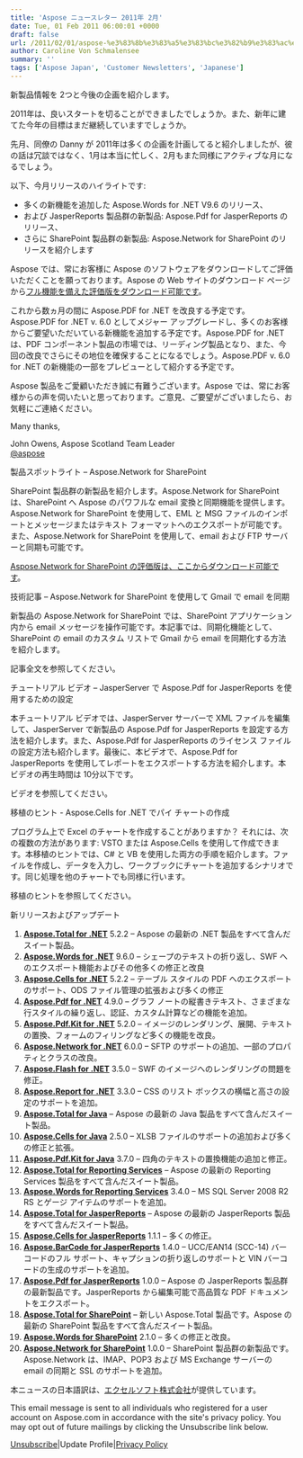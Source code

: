 ```yaml
---
title: 'Aspose ニュースレター 2011年 2月'
date: Tue, 01 Feb 2011 06:00:01 +0000
draft: false
url: /2011/02/01/aspose-%e3%83%8b%e3%83%a5%e3%83%bc%e3%82%b9%e3%83%ac%e3%82%bf%e3%83%bc-2011%e5%b9%b4-2%e6%9c%88/
author: Caroline Von Schmalensee
summary: ''
tags: ['Aspose Japan', 'Customer Newsletters', 'Japanese']
---
```


新製品情報を 2つと今後の企画を紹介します。

2011年は、良いスタートを切ることができましたでしょうか。また、新年に建てた今年の目標はまだ継続していますでしょうか。

先月、同僚の Danny が 2011年は多くの企画を計画してると紹介しましたが、彼の話は冗談ではなく、1月は本当に忙しく、2月もまた同様にアクティブな月になるでしょう。

以下、今月リリースのハイライトです:

*   多くの新機能を追加した Aspose.Words for .NET V9.6 のリリース、
*   および JasperReports 製品群の新製品: Aspose.Pdf for JasperReports のリリース、
*   さらに SharePoint 製品群の新製品: Aspose.Network for SharePoint のリリースを紹介します

Aspose では、常にお客様に Aspose のソフトウェアをダウンロードしてご評価いただくことを願っております。Aspose の Web サイトのダウンロード ページから[フル機能を備えた評価版をダウンロード可能です][1]。

これから数ヵ月の間に Aspose.PDF for .NET を改良する予定です。Aspose.PDF for .NET v. 6.0 としてメジャー アップグレードし、多くのお客様からご要望いただいている新機能を追加する予定です。Aspose.PDF for .NET は、PDF コンポーネント製品の市場では、リーディング製品となり、また、今回の改良でさらにその地位を確保することになるでしょう。Aspose.PDF v. 6.0 for .NET の新機能の一部をプレビューとして紹介する予定です。

Aspose 製品をご愛顧いただき誠に有難うございます。Aspose では、常にお客様からの声を伺いたいと思っております。ご意見、ご要望がございましたら、お気軽にご連絡ください。

Many thanks,

John Owens, Aspose Scotland Team Leader  
[@aspose][2]

製品スポットライト – Aspose.Network for SharePoint

[](http://www.aspose.com/community/files/73/sharepoint-components/aspose.total-for-sharepoint/default.aspx)

SharePoint 製品群の新製品を紹介します。Aspose.Network for SharePoint は、SharePoint へ Aspose のパワフルな email 変換と同期機能を提供します。Aspose.Network for SharePoint を使用して、EML と MSG ファイルのインポートとメッセージまたはテキスト フォーマットへのエクスポートが可能です。また、Aspose.Network for SharePoint を使用して、email および FTP サーバーと同期も可能です。

[Aspose.Network for SharePoint の評価版は、ここからダウンロード可能です][3]。

技術記事 – Aspose.Network for SharePoint を使用して Gmail で email を同期

新製品の Aspose.Network for SharePoint では、SharePoint アプリケーション内から email メッセージを操作可能です。本記事では、同期化機能として、SharePoint の email のカスタム リストで Gmail から email を同期化する方法を紹介します。

記事全文を参照してください。

チュートリアル ビデオ – JasperServer で Aspose.Pdf for JasperReports を使用するための設定

本チュートリアル ビデオでは、JasperServer サーバーで XML ファイルを編集して、JasperServer で新製品の Aspose.Pdf for JasperReports を設定する方法を紹介します。また、Aspose.Pdf for JasperReports のライセンス ファイルの設定方法も紹介します。最後に、本ビデオで、Aspose.Pdf for JasperReports を使用してレポートをエクスポートする方法を紹介します。本ビデオの再生時間は 10分以下です。

ビデオを参照してください。

移植のヒント - Aspose.Cells for .NET でパイ チャートの作成

プログラム上で Excel のチャートを作成することがありますか？ それには、次の複数の方法があります: VSTO または Aspose.Cells を使用して作成できます。本移植のヒントでは、C# と VB を使用した両方の手順を紹介します。ファイルを作成し、データを入力し、ワークブックにチャートを追加するシナリオです。同じ処理を他のチャートでも同様に行います。

移植のヒントを参照してください。

新リリースおよびアップデート

1.  [**Aspose.Total for .NET**][4] 5.2.2 – Aspose の最新の .NET 製品をすべて含んだスイート製品。
2.  [**Aspose.Words for .NET**][5] 9.6.0 – シェープのテキストの折り返し、SWF へのエクスポート機能およびその他多くの修正と改良
3.  [**Aspose.Cells for .NET**][6] 5.2.2 – テーブル スタイルの PDF へのエクスポートのサポート、ODS ファイル管理の拡張および多くの修正
4.  [**Aspose.Pdf for .NET**][7] 4.9.0 – グラフ ノートの縦書きテキスト、さまざまな行スタイルの繰り返し、認証、カスタム計算などの機能を追加。
5.  [**Aspose.Pdf.Kit for .NET**][8] 5.2.0 – イメージのレンダリング、展開、テキストの置換、フォームのフィリングなど多くの機能を改良。
6.  [**Aspose.Network for .NET**][9] 6.0.0 – SFTP のサポートの追加、一部のプロパティとクラスの改良。
7.  [**Aspose.Flash for .NET**][10] 3.5.0 – SWF のイメージへのレンダリングの問題を修正。
8.  [**Aspose.Report for .NET**][11] 3.3.0 – CSS のリスト ボックスの横幅と高さの設定のサポートを追加。
9.  [**Aspose.Total for Java**][12] – Aspose の最新の Java 製品をすべて含んだスイート製品。
10.  [**Aspose.Cells for Java**][13] 2.5.0 – XLSB ファイルのサポートの追加および多くの修正と拡張。
11.  [**Aspose.Pdf.Kit for Java**][14] 3.7.0 – 四角のテキストの置換機能の追加と修正。
12.  [**Aspose.Total for Reporting Services**][15] – Aspose の最新の Reporting Services 製品をすべて含んだスイート製品。
13.  [**Aspose.Words for Reporting Services**][16] 3.4.0 – MS SQL Server 2008 R2 RS とゲージ アイテムのサポートを追加。
14.  [**Aspose.Total for JasperReports**][17] – Aspose の最新の JasperReports 製品をすべて含んだスイート製品。
15.  [**Aspose.Cells for JasperReports**][18] 1.1.1 – 多くの修正。
16.  [**Aspose.BarCode for JasperReports**][19] 1.4.0 – UCC/EAN14 (SCC-14) バーコードのフル サポート、キャプションの折り返しのサポートと VIN バーコードの生成のサポートを追加。
17.  [**Aspose.Pdf for JasperReports**][20] 1.0.0 – Aspose の JasperReports 製品群の最新製品です。JasperReports から編集可能で高品質な PDF ドキュメントをエクスポート。
18.  [**Aspose.Total for SharePoint**][21] – 新しい Aspose.Total 製品です。Aspose の最新の SharePoint 製品をすべて含んだスイート製品。
19.  [**Aspose.Words for SharePoint**][22] 2.1.0 – 多くの修正と改良。
20.  [**Aspose.Network for SharePoint**][23] 1.0.0 – SharePoint 製品群の新製品です。Aspose.Network は、IMAP、POP3 および MS Exchange サーバーの email の同期と SSL のサポートを追加。

本ニュースの日本語訳は、[エクセルソフト株式会社][24]が提供しています。

This email message is sent to all individuals who registered for a user account on Aspose.com in accordance with the site's privacy policy. You may opt out of future mailings by clicking the Unsubscribe link below.  
  
[Unsubscribe][25]|Update Profile|[Privacy Policy][26]




[1]: http://www.aspose.com/community/files/default.aspx
[2]: http://twitter.com/#!/aspose
[3]: http://www.aspose.com/community/files/73/sharepoint-components/aspose.network-for-sharepoint/default.aspx
[4]: http://www.aspose.com/community/files/51/.net-components/aspose.total-for-.net/default.aspx
[5]: http://www.aspose.com/community/files/51/.net-components/aspose.words-for-.net/default.aspx
[6]: http://www.aspose.com/community/files/51/.net-components/aspose.cells-for-.net/default.aspx
[7]: http://www.aspose.com/community/files/51/.net-components/aspose.pdf-for-.net/default.aspx
[8]: http://www.aspose.com/community/files/51/.net-components/aspose.pdf.kit-for-.net/default.aspx
[9]: http://www.aspose.com/community/files/51/.net-components/aspose.network-for-.net/default.aspx
[10]: http://www.aspose.com/community/files/51/.net-components/aspose.flash-for-.net/default.aspx
[11]: https://docs.aspose.com/display/emailjava/Home
[12]: http://www.aspose.com/community/files/72/java-components/aspose.total-for-java/default.aspx
[13]: http://www.aspose.com/community/files/72/java-components/aspose.cells-for-java/default.aspx
[14]: http://www.aspose.com/community/files/72/java-components/aspose.pdf.kit-for-java/default.aspx
[15]: http://www.aspose.com/community/files/52/ssrs-rendering-extensions/aspose.total-for-reporting-services/default.aspx
[16]: http://www.aspose.com/community/files/52/ssrs-rendering-extensions/aspose.words-for-reporting-services/default.aspx
[17]: http://www.aspose.com/community/files/67/jasperreports-exporters/aspose-total-for-jasperreports/default.aspx
[18]: http://www.aspose.com/community/files/67/jasperreports-exporters/aspose.cells-for-jasperreports/default.aspx
[19]: http://www.aspose.com/community/files/67/jasperreports-exporters/aspose.barcode-for-jasperreports/default.aspx
[20]: http://www.aspose.com/community/files/67/jasperreports-exporters/aspose.pdf-for-jasperreports/default.aspx
[21]: http://www.aspose.com/community/files/73/sharepoint-components/aspose.total-for-sharepoint/default.aspx
[22]: http://www.aspose.com/community/files/73/sharepoint-components/aspose.words-for-sharepoint/default.aspx
[23]: http://www.aspose.com/community/files/73/sharepoint-components/aspose.network-for-sharepoint/default.aspx
[24]: http://www.xlsoft.com/jp/products/aspose/index.html?asposenews
[25]: http://www.aspose.com/NewsLetter/RemoveMe.aspx?UserID=[UserID]
[26]: http://www.aspose.com/corporate/legal/privacy-policy.aspx



